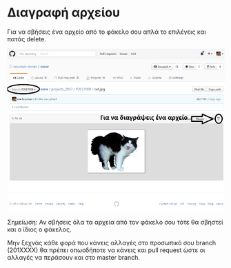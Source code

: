# Διαγραφή αρχείου

Για να σβήσεις ένα αρχείο από το φάκελο σου απλά το επιλέγεις και πατάς delete. 

![ScreenShot](images/23.png)

Σημείωση: Αν σβήσεις όλα τα αρχεία από τον φάκελο σου τότε θα σβηστεί και ο ίδιος ο φάκελος.

Μην ξεχνάς κάθε φορά που κάνεις αλλαγές στο προσωπικό σου branch (201XXXX) θα πρέπει οπωσδήποτε να κάνεις και pull request ώστε οι αλλαγές να περάσουν και στο master branch.
